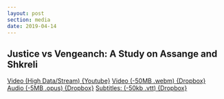```yaml
---
layout: post
section: media
date: 2019-04-14
---
```


##	Justice vs Vengeanch: A Study on Assange and Shkreli
[Video (High Data/Stream) {Youtube}](https://www.youtube.com/watch?v=lC83WlZd6PU)
[Video (-50MB .webm) {Dropbox}](https://www.dropbox.com/s/s5rbqsf1ngngyr5/2019-04-14-assange.webm?dl=1)
[Audio (-5MB .opus) {Dropbox}](https://www.dropbox.com/s/ks80nok2nag8kna/2019-04-14-assange.opus?dl=1)
[Subtitles: (-50kb .vtt) {Dropbox}](?dl=1)
